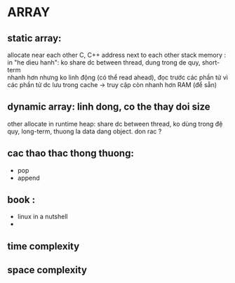 # ARRAY

## static array:

allocate near each other C, C++
address next to each other
stack memory : in "he dieu hanh": ko share dc between thread, dung trong de quy, short-term  
 nhanh hơn nhưng ko linh động (có thể read ahead), đọc trước các phần tử vì các phần tử dc lưu trong cache -> truy cập còn nhanh hơn RAM (để sẵn)

## dynamic array: linh dong, co the thay doi size

other
allocate in runtime
heap: share dc between thread, ko dùng trong đệ quy, long-term, thuong la data dang object.
don rac ?

## cac thao thac thong thuong:

- pop
- append

## book :

- linux in a nutshell
-

## time complexity

## space complexity

